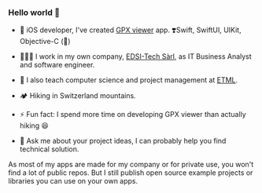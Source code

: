 ### Hello world 👋

- 📱 iOS developer, I've created [GPX viewer](https://apps.apple.com/ch/app/gpx-viewer/id1511582047?l=fr) app. ❣️Swift, SwiftUI, UIKit, Objective-C (🦖)

- 🧑🏻‍💻 I work in my own company, [EDSI-Tech Sàrl](https://edsi-tech.com), as IT Business Analyst and software engineer.
- 🎒 I also teach computer science and project management at [ETML](https://www.etml.ch/).
- 🏕 Hiking in Switzerland mountains.
- ⚡️ Fun fact: I spend more time on developing GPX viewer than actually hiking 😆
- 💬 Ask me about your project ideas, I can probably help you find technical solution.

As most of my apps are made for my company or for private use, you won't find a lot of public repos. But I still publish open source example projects or libraries you can use on your own apps.
